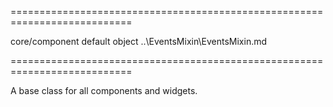 <!--**
/*-------------------------------------------
    Auto-generated file. Do not modify.
-------------------------------------------

**-->
===========================================================================
<!--hidden--><!--/hidden-->
<!--module-->core/component<!--/module-->
<!--export-->default<!--/export-->
<!--type-->object<!--/type-->
<!--inherits-->..\EventsMixin\EventsMixin.md<!--/inherits-->
===========================================================================

<!--shortDescription-->
A base class for all components and widgets.
<!--/shortDescription-->

<!--fullDescription-->

<!--/fullDescription-->